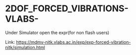 # 2DOF_FORCED_VIBRATIONS-VLABS-

Under Simulator open the expr(for non flash users)

Link:
https://mdmv-nitk.vlabs.ac.in/exp/exp-forced-vibration-nitk/simulation.html
